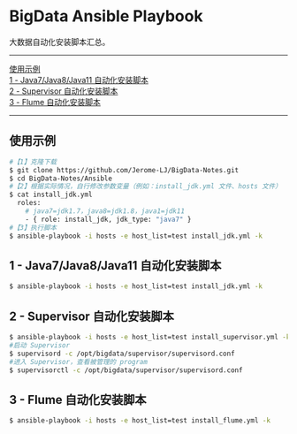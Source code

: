 # BigData Ansible Playbook
大数据自动化安装脚本汇总。

---

<nav>
<a href="#使用示例"</a>使用示例</a><br/>
<a href="#1---java7java8java11-自动化安装脚本"</a>1 - Java7/Java8/Java11 自动化安装脚本</a><br/>
<a href="#2---supervisor-自动化安装脚本"</a>2 - Supervisor 自动化安装脚本</a><br/>
<a href="#3---flume-自动化安装脚本"</a>3 - Flume 自动化安装脚本</a><br/>
</nav>

---

## 使用示例
```bash
#【1】克隆下载
$ git clone https://github.com/Jerome-LJ/BigData-Notes.git
$ cd BigData-Notes/Ansible
#【2】根据实际情况，自行修改参数变量（例如：install_jdk.yml 文件、hosts 文件）
$ cat install_jdk.yml
  roles:
    # java7=jdk1.7，java8=jdk1.8，java1=jdk11
    - { role: install_jdk, jdk_type: "java7" }
#【3】执行脚本
$ ansible-playbook -i hosts -e host_list=test install_jdk.yml -k
```

## 1 - Java7/Java8/Java11 自动化安装脚本
```bash
$ ansible-playbook -i hosts -e host_list=test install_jdk.yml -k
```

## 2 - Supervisor 自动化安装脚本
```bash
$ ansible-playbook -i hosts -e host_list=test install_supervisor.yml -k
#启动 Supervisor
$ supervisord -c /opt/bigdata/supervisor/supervisord.conf
#进入 Supervisor，查看被管理的 program
$ supervisorctl -c /opt/bigdata/supervisor/supervisord.conf
```

## 3 - Flume 自动化安装脚本
```bash
$ ansible-playbook -i hosts -e host_list=test install_flume.yml -k
```
